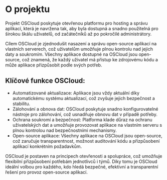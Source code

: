 
# O projektu

Projekt OSCloud poskytuje otevřenou platformu pro hosting a správu aplikací, která je navržena tak, aby byla dostupná a snadno použitelná pro širokou škálu uživatelů, od začátečníků až po pokročilé administrátory.

Cílem OSCloud je zjednodušit nasazení a správu open-source aplikací na vlastních serverech, což uživatelům umožňuje plnou kontrolu nad jejich daty a soukromím. Všechny aplikace dostupné na OSCloud jsou open-source, což znamená, že každý uživatel má přístup ke zdrojovému kódu a může aplikace přizpůsobit podle svých potřeb.
## Klíčové funkce OSCloud:

- Automatizované aktualizace: Aplikace jsou vždy aktuální díky automatickému systému aktualizací, což zvyšuje jejich bezpečnost a stabilitu.
 - Zálohování a obnova dat: OSCloud poskytuje snadno konfigurovatelné nástroje pro zálohování, což usnadňuje obnovu dat v případě potřeby.
 - Ochrana soukromí a bezpečnost: Platforma klade důraz na ochranu uživatelských dat a umožňuje provozovat aplikace na vlastním serveru s plnou kontrolou nad bezpečnostními mechanismy.
 - Open-source aplikace: Všechny aplikace na OSCloud jsou open-source, což zaručuje transparentnost, možnost auditování kódu a přizpůsobení aplikací konkrétním požadavkům.
 
OSCloud je postaven na principech otevřenosti a spolupráce, což umožňuje flexibilní přizpůsobení potřebám jednotlivců i týmů. Díky tomu je OSCloud ideální volbou pro každého, kdo hledá bezpečné, efektivní a transparentní řešení pro provoz open-source aplikací.